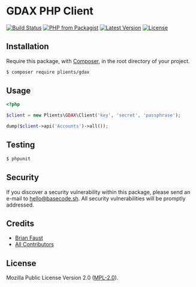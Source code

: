 # GDAX PHP Client

[![Build Status](https://img.shields.io/travis/plients/GDAX-PHP-Client/master.svg?style=flat-square)](https://travis-ci.org/plients/GDAX-PHP-Client)
[![PHP from Packagist](https://img.shields.io/packagist/php-v/plients/gdax.svg?style=flat-square)]()
[![Latest Version](https://img.shields.io/github/release/plients/GDAX-PHP-Client.svg?style=flat-square)](https://github.com/plients/GDAX-PHP-Client/releases)
[![License](https://img.shields.io/packagist/l/plients/GDAX-PHP-Client.svg?style=flat-square)](https://packagist.org/packages/plients/GDAX-PHP-Client)

## Installation

Require this package, with [Composer](https://getcomposer.org/), in the root directory of your project.

``` bash
$ composer require plients/gdax
```

## Usage

```php
<?php

$client = new Plients\GDAX\Client('key', 'secret', 'passphrase');

dump($client->api('Accounts')->all());
```

## Testing

``` bash
$ phpunit
```

## Security

If you discover a security vulnerability within this package, please send an e-mail to hello@basecode.sh. All security vulnerabilities will be promptly addressed.

## Credits

- [Brian Faust](https://github.com/faustbrian)
- [All Contributors](../../contributors)

## License

Mozilla Public License Version 2.0 ([MPL-2.0](./LICENSE)).
